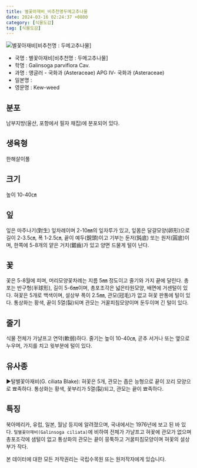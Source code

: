 ```yaml
---
title: 별꽃아재비_비추천명두메고추나물
date: 2024-03-16 02:24:37 +0800
category: [식물도감]
tag: [식물도감]
---
```




![별꽃아재비[비추천명 : 두메고추나물]](/fileUpload/plants/basic/Compositae/Galinsoga/10044/10044_20160825145214250files_th2.jpg)
- 국명 : 별꽃아재비[비추천명 : 두메고추나물]
- 학명 : Galinsoga parviflora Cav.
- 과명 : 앵글러 - 국화과 (Asteraceae) APG Ⅳ- 국화과 (Asteraceae)
- 일본명 : 
- 영문명 : Kew-weed


## 분포
남부지방(울산, 포항에서 필자 채집)에 분포되어 있다.
## 생육형
한해살이풀
## 크기
높이 10-40㎝
## 잎
잎은 마주나기(對生) 잎차례이며 2-10㎜의 잎자루가 있고, 잎몸은 달걀모양(卵形)으로 길이 2-3.5㎝, 폭 1-2.5㎝, 끝이 예두(銳頭)이고 기부는 둔저(鈍底) 또는 원저(圓底)이며, 한쪽에 5-8개의 얕은 거치(鋸齒)가 있고 양면 드물게 털이 난다.
## 꽃
꽃은 5-8월에 피며, 머리모양꽃차례는 지름 5㎜ 정도이고 줄기와 가지 끝에 달린다. 총포는 반구형(半球形), 길이 5-6㎜이며, 총포조각은 넓은타원모양, 배면에 거센털이 있다. 혀꽃은 5개로 백색이며, 설상부 폭이 2.5㎜, 관모(冠毛)가 없고 혀꽃 판통에 털이 있다. 통상화는 황색, 끝이 5열(裂)되며 관모는 거꿀피침모양이며 둔두이며 긴 털이 있다.
## 줄기
식물 전체가 가냘프고 연약(軟弱)하다. 줄기는 높이 10-40㎝, 곧추 서거나 또는 옆으로 누우며, 가지를 치고 윗부분에 털이 있다.
## 유사종
▶털별꽃아재비(G. ciliata Blake): 혀꽃은 5개, 관모는 좁은 능형으로 끝이 꼬리 모양으로 뾰족하다. 통상화는 황색, 꽃부리가 5열(裂)되고, 관모는 끝이 뾰족하다.
## 특징
북아메리카, 유럽, 일본, 월남 등지에 알려졌으며, 국내에서는 1976년에 보고 된 바 있다. `털별꽃아재비(Galinsoga ciliata)`에 비하여 전체가 가냘프고 혀꽃에 관모가 없으며 총포조각에 샘털이 없고 통상화의 관모는 끝이 뭉툭하고 거꿀피침모양이며 혀꽃의 설상부가 작다.






본 데이터에 대한 모든 저작권리는 국립수목원 또는 원저작자에게 있습니다.
